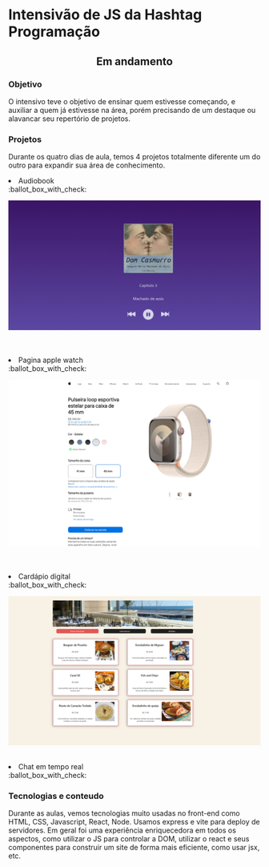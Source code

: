 # Intensivão de JS da Hashtag Programação

<div align='center'><h2>Em andamento</h2></div>

### Objetivo

O intensivo teve o objetivo de ensinar quem estivesse começando, e auxiliar a quem já estivesse na área, porém precisando de um destaque ou alavancar seu repertório de projetos.

### Projetos

Durante os quatro dias de aula, temos 4 projetos totalmente diferente um do outro para expandir sua área de conhecimento.

<li>Audiobook</li> :ballot_box_with_check:

![imagem](./HashLivros-I/images/imagem.png)

<br>
<br>
<li>Pagina apple watch</li> :ballot_box_with_check:

![imagem](./Hashlogio-II/imagens/imagem.png)

<br>
<br>
<li>Cardápio digital</li> :ballot_box_with_check:

![imagem](./Hashtaurante-III/assets/imagem.png)
<br>
<br>
<li>Chat em tempo real</li> :ballot_box_with_check:

<br>

### Tecnologias e conteudo

Durante as aulas, vemos tecnologias muito usadas no front-end como HTML, CSS, Javascript, React, Node. Usamos express e vite para deploy de servidores. Em geral foi uma experiência enriquecedora em todos os aspectos, como utilizar o JS para controlar a DOM, utilizar o react e seus componentes para construir um site de forma mais eficiente, como usar jsx, etc.
